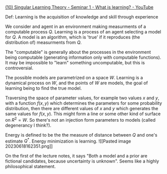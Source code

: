 [(10) Singular Learning Theory - Seminar 1 - What is learning? - YouTube](https://www.youtube.com/watch?v=QZG40ZY5TeU)


Def: Learning is the acquisition of knowledge and skill through experience

We consider and agent in an environment making measurments of a computable process $Q$. Learning is a process of an agent selecting a model for $Q$. A model is an algorithm, which is 'true' if it reproduces (the distribution of) measurments from $Q$.  

The "computable" is generally about the processes in the environment being computable (generating information only with computable functions). It may be impossible to "learn" something uncomputable, but this is controversial.

The possible models are parametrized on a space $W$. Learning is a dynamical process on $W$, and the points of $W$ are models, the goal of learning being to find the true model.

Traversing the space of parameter values, for example two values $x$ and $y$, with a function $f(x,y)$ which determines the parameters for some probability distribution, then there are different values of $x$ and $y$ which generates the same values for $f(x,y)$. This might form a line or some other kind of surface on $R^2=W$. So there's not an injection form parameters to models (called degenerancy I think?).

Energy is defined to be the the measure of distance between $Q$ and one's estimate $Q^*$. Energy minimization is learning. 
![[Pasted image 20230618162351.png]]

On the first of the lecture notes, it says "Both a model and a prior are fictional candidates, because uncertainty is unknown". Seems like a highly philosophical statement.  